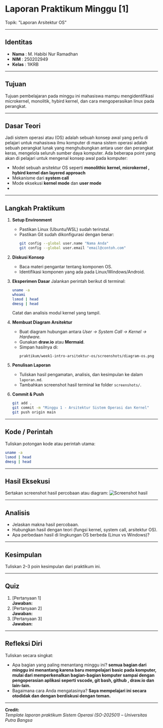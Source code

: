 
# Laporan Praktikum Minggu [1]
Topik: "Laporan Arsitektur OS"

---

## Identitas
- **Nama**  : M. Habibi Nur Ramadhan
- **NIM**   : 250202949
- **Kelas** : 1IKRB

---

## Tujuan
Tujuan pembelajaran pada minggu ini mahasiswa mampu mengidentifikasi microkernel, monolitik, hybird kernel, dan cara mengoperasikan linux pada perangkat.

---

## Dasar Teori
Jadi sistem operasi atau (OS) adalah sebuah konsep awal yang perlu di pelajari untuk mahasiswa ilmu komputer di mana sistem operasi adalah sebuah perangkat lunak yang menghubungkan antara user dan perangkat keras, mengelola seluruh sumber daya komputer. Ada beberapa point yang akan di pelajari untuk mengenal konsep awal pada komputer:
* Model sebuah arsitektur OS seperti **monolithic kernel, microkernel , hybird kernel dan layered approach**
* Mekanisme dari **system call**
* Mode eksekusi **kernel mode** dan **user mode**
* 

---

## Langkah Praktikum
1. **Setup Environment**
   - Pastikan Linux (Ubuntu/WSL) sudah terinstal.
   - Pastikan Git sudah dikonfigurasi dengan benar:
     ```bash
     git config --global user.name "Nama Anda"
     git config --global user.email "email@contoh.com"
     ```

2. **Diskusi Konsep**
   - Baca materi pengantar tentang komponen OS.
   - Identifikasi komponen yang ada pada Linux/Windows/Android.

3. **Eksperimen Dasar**
   Jalankan perintah berikut di terminal:
   ```bash
   uname -a
   whoami
   lsmod | head
   dmesg | head
   ```
   Catat dan analisis modul kernel yang tampil.

4. **Membuat Diagram Arsitektur**
   - Buat diagram hubungan antara *User → System Call → Kernel → Hardware.*
   - Gunakan **draw.io** atau **Mermaid**.
   - Simpan hasilnya di:
     ```
     praktikum/week1-intro-arsitektur-os/screenshots/diagram-os.png
     ```

5. **Penulisan Laporan**
   - Tuliskan hasil pengamatan, analisis, dan kesimpulan ke dalam `laporan.md`.
   - Tambahkan screenshot hasil terminal ke folder `screenshots/`.

6. **Commit & Push**
   ```bash
   git add .
   git commit -m "Minggu 1 - Arsitektur Sistem Operasi dan Kernel"
   git push origin main
   ```

---

## Kode / Perintah
Tuliskan potongan kode atau perintah utama:
```bash
uname -a
lsmod | head
dmesg | head
```

---

## Hasil Eksekusi
Sertakan screenshot hasil percobaan atau diagram:
![Screenshot hasil](screenshots/example.png)

---

## Analisis
- Jelaskan makna hasil percobaan.  
- Hubungkan hasil dengan teori (fungsi kernel, system call, arsitektur OS).  
- Apa perbedaan hasil di lingkungan OS berbeda (Linux vs Windows)?  

---

## Kesimpulan
Tuliskan 2–3 poin kesimpulan dari praktikum ini.

---

## Quiz
1. [Pertanyaan 1]  
   **Jawaban:**  
2. [Pertanyaan 2]  
   **Jawaban:**  
3. [Pertanyaan 3]  
   **Jawaban:**  

---

## Refleksi Diri
Tuliskan secara singkat:
- Apa bagian yang paling menantang minggu ini? **semua bagian dari minggu ini menantang karena baru mempelajari basic pada komputer, mulai dari memperkenalkan bagian-bagian komputer sampai dengan pengoperasian aplikasi seperti vscode, git bash, github , draw.io dan lain-lain.**
- Bagaimana cara Anda mengatasinya? **Saya mempelajari ini secara otodidak dan dengan berdiskusi dengan teman.**

---

**Credit:**  
_Template laporan praktikum Sistem Operasi (SO-202501) – Universitas Putra Bangsa_
